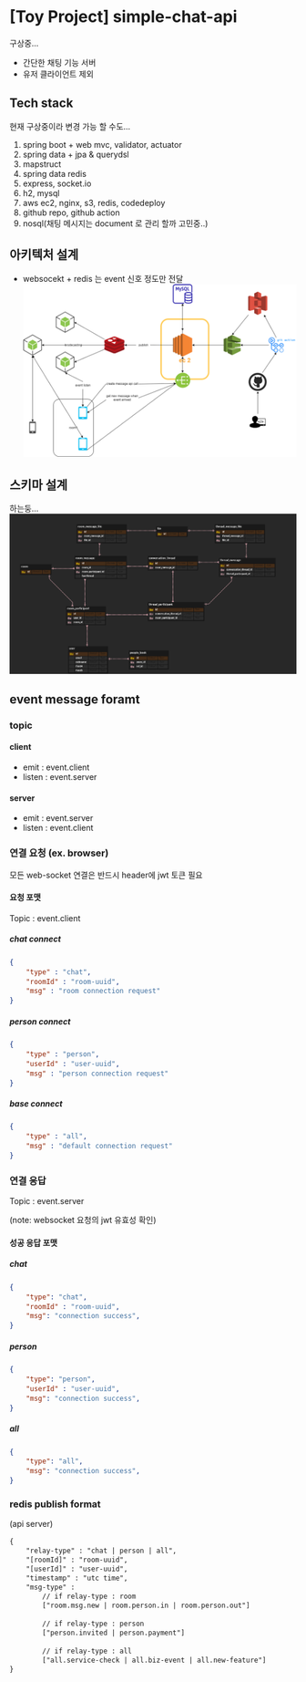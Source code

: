 # [Toy Project] simple-chat-api 
구상중...

- 간단한 채팅 기능 서버
- 유저 클라이언트 제외 

## Tech stack 
현재 구상중이라 변경 가능 할 수도... 
 
1. spring boot + web mvc, validator, actuator
2. spring data + jpa & querydsl
3. mapstruct
4. spring data redis
4. express, socket.io
5. h2, mysql
6. aws ec2, nginx, s3, redis, codedeploy
7. github repo, github action
8. nosql(채팅 메시지는 document 로 관리 할까 고민중..) 

## 아키텍처 설계
- websocekt + redis 는 event 신호 정도만 전달 
![architecture](docs/architecture.png) 

## 스키마 설계 
하는둥...
![erd](api/docs/chat_erd.png)


## event message foramt
### topic
#### client 
- emit : event.client
- listen : event.server  
#### server
- emit : event.server
- listen : event.client

### 연결 요청 (ex. browser)
모든 web-socket 연결은 반드시 header에 jwt 토큰 필요
#### 요청 포맷
Topic : event.client

##### chat connect
```json
{
    "type" : "chat",
    "roomId" : "room-uuid",
    "msg" : "room connection request"
}
```
##### person connect
```json
{
    "type" : "person",
    "userId" : "user-uuid",
    "msg" : "person connection request"
}
```
##### base connect
```json
{
    "type" : "all",
    "msg" : "default connection request"
}
```

### 연결 응답 
Topic : event.server

(note: websocket 요청의 jwt 유효성 확인)

#### 성공 응답 포맷 

##### chat 
```json
{
    "type": "chat",
	"roomId" : "room-uuid",
    "msg": "connection success",
}
```

##### person
```json
{
    "type": "person",
	"userId" : "user-uuid",
    "msg": "connection success",
}
```

##### all
```json
{
    "type": "all",
    "msg": "connection success",
}
```


### redis publish format
(api server)

```text
{
	"relay-type" : "chat | person | all",
	"[roomId]" : "room-uuid",
	"[userId]" : "user-uuid",
	"timestamp" : "utc time",
	"msg-type" : 
        // if relay-type : room  
	    ["room.msg.new | room.person.in | room.person.out"]
      
        // if relay-type : person
        ["person.invited | person.payment"]

        // if relay-type : all
        ["all.service-check | all.biz-event | all.new-feature"] 
}

```




